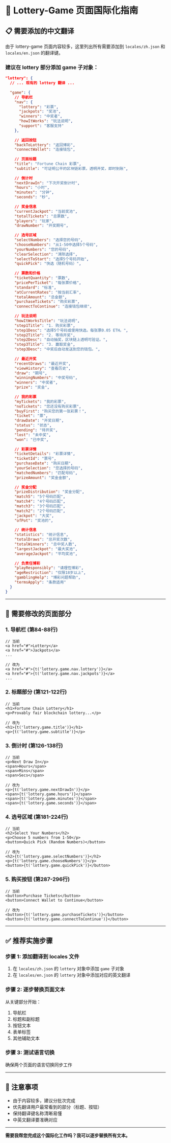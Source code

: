 # 🎫 Lottery-Game 页面国际化指南

## 📋 需要添加的中文翻译

由于 lottery-game 页面内容较多，这里列出所有需要添加到 `locales/zh.json` 和 `locales/en.json` 的翻译键。

### 建议在 lottery 部分添加 game 子对象：

```json
"lottery": {
  // ... 现有的 lottery 翻译 ...
  
  "game": {
    // 导航栏
    "nav": {
      "lottery": "彩票",
      "jackpots": "奖池",
      "winners": "中奖者",
      "howItWorks": "玩法说明",
      "support": "客服支持"
    },
    
    // 返回按钮
    "backToLottery": "返回博彩",
    "connectWallet": "连接钱包",
    
    // 页面标题
    "title": "Fortune Chain 彩票",
    "subtitle": "可证明公平的区块链彩票，透明开奖，即时到账",
    
    // 倒计时
    "nextDrawIn": "下次开奖倒计时",
    "hours": "小时",
    "minutes": "分钟",
    "seconds": "秒",
    
    // 奖金信息
    "currentJackpot": "当前奖池",
    "totalTickets": "总票数",
    "players": "玩家",
    "drawNumber": "开奖期号",
    
    // 选号区域
    "selectNumbers": "选择您的号码",
    "chooseNumbers": "从1-50中选择5个号码",
    "yourNumbers": "您的号码",
    "clearSelection": "清除选择",
    "selectToStart": "选择5个号码开始",
    "quickPick": "快选（随机号码）",
    
    // 票数和价格
    "ticketQuantity": "票数",
    "pricePerTicket": "每张票价格",
    "standard": "标准",
    "atCurrentRates": "按当前汇率",
    "totalAmount": "总金额",
    "purchaseTickets": "购买彩票",
    "connectToContinue": "连接钱包继续",
    
    // 玩法说明
    "howItWorksTitle": "玩法说明",
    "step1Title": "1. 购买彩票",
    "step1Desc": "选择5个号码或使用快选。每张票0.05 ETH。",
    "step2Title": "2. 等待开奖",
    "step2Desc": "自动抽奖，区块链上透明可验证。",
    "step3Title": "3. 赢取奖金",
    "step3Desc": "中奖后自动发送到您的钱包。",
    
    // 最近开奖
    "recentDraws": "最近开奖",
    "viewHistory": "查看历史",
    "draw": "期号",
    "winningNumbers": "中奖号码",
    "winners": "中奖者",
    "prize": "奖金",
    
    // 我的彩票
    "myTickets": "我的彩票",
    "noTickets": "您还没有购买彩票",
    "buyFirst": "购买您的第一张彩票！",
    "ticket": "票",
    "drawDate": "开奖日期",
    "status": "状态",
    "pending": "待开奖",
    "lost": "未中奖",
    "won": "已中奖",
    
    // 彩票详情
    "ticketDetails": "彩票详情",
    "ticketId": "票号",
    "purchaseDate": "购买日期",
    "yourSelection": "您选择的号码",
    "matchedNumbers": "匹配号码",
    "prizeAmount": "奖金金额",
    
    // 奖金分配
    "prizeDistribution": "奖金分配",
    "match5": "5个号码匹配",
    "match4": "4个号码匹配",
    "match3": "3个号码匹配",
    "match2": "2个号码匹配",
    "jackpot": "大奖",
    "ofPot": "奖池的",
    
    // 统计信息
    "statistics": "统计信息",
    "totalDraws": "总开奖次数",
    "totalWinners": "总中奖人数",
    "largestJackpot": "最大奖池",
    "averageJackpot": "平均奖池",
    
    // 负责任博彩
    "playResponsibly": "请理性博彩",
    "ageRestriction": "仅限18岁以上",
    "gamblingHelp": "博彩问题帮助",
    "termsApply": "条款适用"
  }
}
```

---

## 🔄 需要修改的页面部分

### 1. 导航栏 (第84-88行)
```tsx
// 当前
<a href="#">Lottery</a>
<a href="#">Jackpots</a>
...

// 改为
<a href="#">{t('lottery.game.nav.lottery')}</a>
<a href="#">{t('lottery.game.nav.jackpots')}</a>
...
```

### 2. 标题部分 (第121-122行)
```tsx
// 当前
<h1>Fortune Chain Lottery</h1>
<p>Provably fair blockchain lottery...</p>

// 改为
<h1>{t('lottery.game.title')}</h1>
<p>{t('lottery.game.subtitle')}</p>
```

### 3. 倒计时 (第126-138行)
```tsx
// 当前
<p>Next Draw In</p>
<span>Hours</span>
<span>Mins</span>
<span>Secs</span>

// 改为
<p>{t('lottery.game.nextDrawIn')}</p>
<span>{t('lottery.game.hours')}</span>
<span>{t('lottery.game.minutes')}</span>
<span>{t('lottery.game.seconds')}</span>
```

### 4. 选号区域 (第181-224行)
```tsx
// 当前
<h2>Select Your Numbers</h2>
<p>Choose 5 numbers from 1-50</p>
<button>Quick Pick (Random Numbers)</button>

// 改为
<h2>{t('lottery.game.selectNumbers')}</h2>
<p>{t('lottery.game.chooseNumbers')}</p>
<button>{t('lottery.game.quickPick')}</button>
```

### 5. 购买按钮 (第287-296行)
```tsx
// 当前
<button>Purchase Tickets</button>
<button>Connect Wallet to Continue</button>

// 改为
<button>{t('lottery.game.purchaseTickets')}</button>
<button>{t('lottery.game.connectToContinue')}</button>
```

---

## ✅ 推荐实施步骤

### 步骤 1: 添加翻译到 locales 文件
1. 在 `locales/zh.json` 的 `lottery` 对象中添加 `game` 子对象
2. 在 `locales/en.json` 的 `lottery` 对象中添加对应的英文翻译

### 步骤 2: 逐步替换页面文本
从关键部分开始：
1. 导航栏
2. 标题和副标题  
3. 按钮文本
4. 表单标签
5. 其他辅助文本

### 步骤 3: 测试语言切换
确保两个页面的语言切换同步工作

---

## 📝 注意事项

- 由于内容较多，建议分批次完成
- 优先翻译用户最常看到的部分（标题、按钮）
- 保持翻译键名称清晰易懂
- 中英文翻译要准确对应

---

**需要我帮您完成这个国际化工作吗？我可以逐步替换所有文本。**




